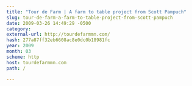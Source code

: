```yaml
---
title: "Tour de Farm | A farm to table project from Scott Pampuch"
slug: tour-de-farm-a-farm-to-table-project-from-scott-pampuch
date: 2009-03-26 14:49:29 -0500
category: 
external-url: http://tourdefarmmn.com/
hash: 277a87ff32eb6608ac8e0dc0b18981fc
year: 2009
month: 03
scheme: http
host: tourdefarmmn.com
path: /

---
```



